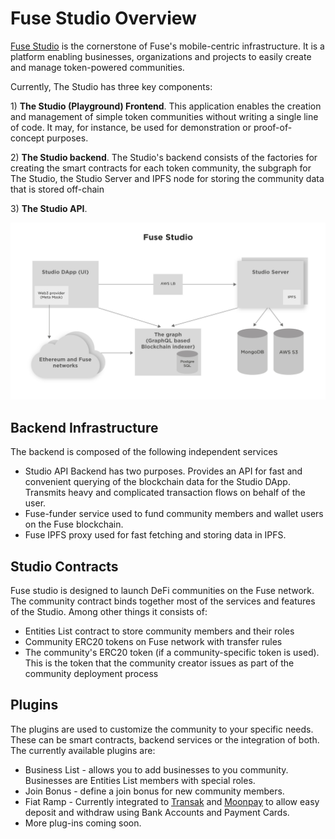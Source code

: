 # Fuse Studio Overview

[Fuse Studio](https://studio.fuse.io) is the cornerstone of Fuse's mobile-centric infrastructure. It is a platform enabling businesses, organizations and projects to easily create and manage token-powered communities.

Currently, The Studio has three key components:

1\) **The Studio (Playground) Frontend**. This application enables the creation and management of simple token communities without writing a single line of code. It may, for instance, be used for demonstration or proof-of-concept purposes.

2\) **The Studio backend**. The Studio's backend consists of the factories for creating the smart contracts for each token community, the subgraph for The Studio, the Studio Server and IPFS node for storing the community data that is stored off-chain

3\) **The Studio API**.  &#x20;

![Fuse Studio architecture](<../../../.gitbook/assets/image (3).png>)

## Backend Infrastructure

The backend is composed of the following independent services

* Studio API Backend has two purposes. Provides an API for fast and convenient querying of the blockchain data for the Studio DApp. Transmits heavy and complicated transaction flows on behalf of the user.
* Fuse-funder service used to fund community members and wallet users on the Fuse blockchain.
* Fuse IPFS proxy used for fast fetching and storing data in IPFS.

## Studio Contracts

Fuse studio is designed to launch DeFi communities on the Fuse network. The community contract binds together most of the services and features of the Studio. Among other things it consists of:

* Entities List contract to store community members and their roles
* Community ERC20 tokens on Fuse network with transfer rules
* The community's ERC20 token (if a community-specific token is used). This is the token that the community creator issues as part of the community deployment process

## Plugins

The plugins are used to customize the community to your specific needs. These can be smart contracts, backend services or the integration of both. The currently available plugins are:

* Business List - allows you to add businesses to you community. Businesses are Entities List members with special roles.
* Join Bonus - define a join bonus for new community members.
* Fiat Ramp - Currently integrated to [Transak](https://transak.com/) and [Moonpay](https://www.moonpay.io/) to allow easy deposit and withdraw using Bank Accounts and Payment Cards.
* More plug-ins coming soon.
